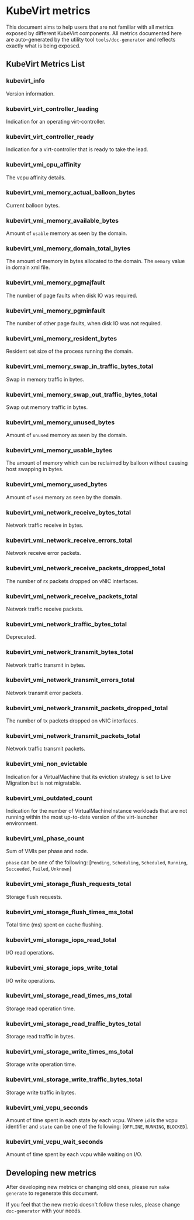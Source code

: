<!--
	This is an auto-generated file.
	PLEASE DO NOT EDIT THIS FILE.
	See "Developing new metrics" below how to generate this file
-->

# KubeVirt metrics
This document aims to help users that are not familiar with all metrics exposed by different KubeVirt components.
All metrics documented here are auto-generated by the utility tool `tools/doc-generator` and reflects exactly what is being exposed.

## KubeVirt Metrics List
### kubevirt_info
Version information.

### kubevirt_virt_controller_leading
Indication for an operating virt-controller.

### kubevirt_virt_controller_ready
Indication for a virt-controller that is ready to take the lead.

### kubevirt_vmi_cpu_affinity
The vcpu affinity details.

### kubevirt_vmi_memory_actual_balloon_bytes
Current balloon bytes.

### kubevirt_vmi_memory_available_bytes
Amount of `usable` memory as seen by the domain.

### kubevirt_vmi_memory_domain_total_bytes
The amount of memory in bytes allocated to the domain. The `memory` value in domain xml file.

### kubevirt_vmi_memory_pgmajfault
The number of page faults when disk IO was required.

### kubevirt_vmi_memory_pgminfault
The number of other page faults, when disk IO was not required.

### kubevirt_vmi_memory_resident_bytes
Resident set size of the process running the domain.

### kubevirt_vmi_memory_swap_in_traffic_bytes_total
Swap in memory traffic in bytes.

### kubevirt_vmi_memory_swap_out_traffic_bytes_total
Swap out memory traffic in bytes.

### kubevirt_vmi_memory_unused_bytes
Amount of `unused` memory as seen by the domain.

### kubevirt_vmi_memory_usable_bytes
The amount of memory which can be reclaimed by balloon without causing host swapping in bytes.

### kubevirt_vmi_memory_used_bytes
Amount of `used` memory as seen by the domain.

### kubevirt_vmi_network_receive_bytes_total
Network traffic receive in bytes.

### kubevirt_vmi_network_receive_errors_total
Network receive error packets.

### kubevirt_vmi_network_receive_packets_dropped_total
The number of rx packets dropped on vNIC interfaces.

### kubevirt_vmi_network_receive_packets_total
Network traffic receive packets.

### kubevirt_vmi_network_traffic_bytes_total
Deprecated.

### kubevirt_vmi_network_transmit_bytes_total
Network traffic transmit in bytes.

### kubevirt_vmi_network_transmit_errors_total
Network transmit error packets.

### kubevirt_vmi_network_transmit_packets_dropped_total
The number of tx packets dropped on vNIC interfaces.

### kubevirt_vmi_network_transmit_packets_total
Network traffic transmit packets.

### kubevirt_vmi_non_evictable
Indication for a VirtualMachine that its eviction strategy is set to Live Migration but is not migratable.

### kubevirt_vmi_outdated_count
Indication for the number of VirtualMachineInstance workloads that are not running within the most up-to-date version of the virt-launcher environment.

### kubevirt_vmi_phase_count
Sum of VMIs per phase and node.

`phase` can be one of the following: [`Pending`, `Scheduling`, `Scheduled`, `Running`, `Succeeded`, `Failed`, `Unknown`]

### kubevirt_vmi_storage_flush_requests_total
Storage flush requests.

### kubevirt_vmi_storage_flush_times_ms_total
Total time (ms) spent on cache flushing.

### kubevirt_vmi_storage_iops_read_total
I/O read operations.

### kubevirt_vmi_storage_iops_write_total
I/O write operations.

### kubevirt_vmi_storage_read_times_ms_total
Storage read operation time.

### kubevirt_vmi_storage_read_traffic_bytes_total
Storage read traffic in bytes.

### kubevirt_vmi_storage_write_times_ms_total
Storage write operation time.

### kubevirt_vmi_storage_write_traffic_bytes_total
Storage write traffic in bytes.

### kubevirt_vmi_vcpu_seconds
Amount of time spent in each state by each vcpu. Where `id` is the vcpu identifier and `state` can be one of the following: [`OFFLINE`, `RUNNING`, `BLOCKED`].

### kubevirt_vmi_vcpu_wait_seconds
Amount of time spent by each vcpu while waiting on I/O.

## Developing new metrics
After developing new metrics or changing old ones, please run `make generate` to regenerate this document.

If you feel that the new metric doesn't follow these rules, please change `doc-generator` with your needs.
